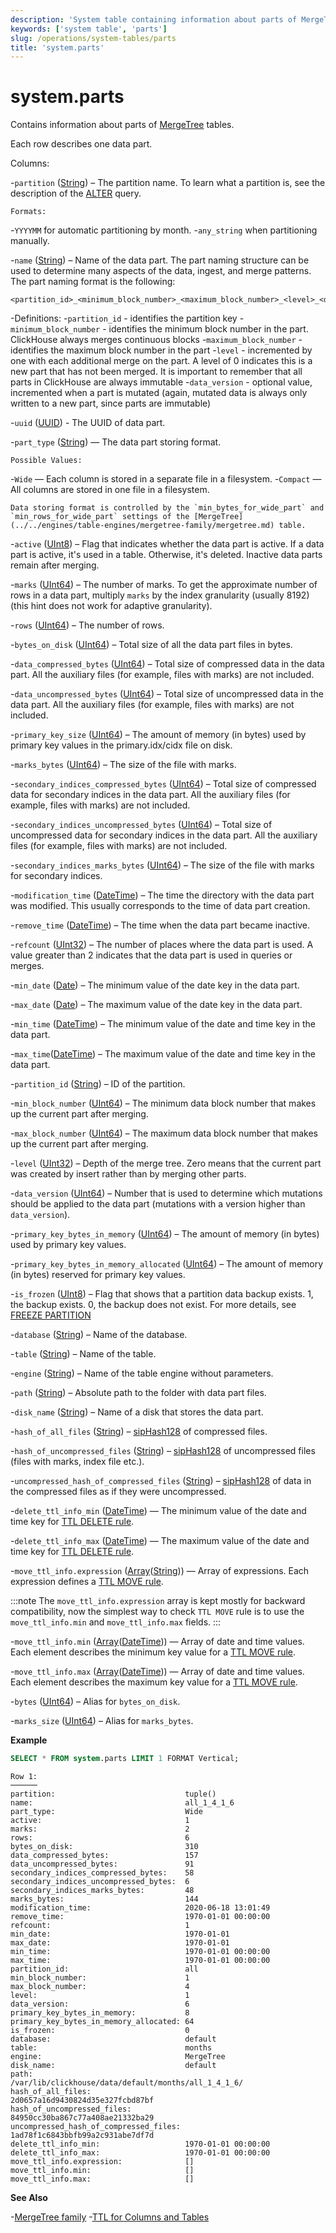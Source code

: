 ```yaml
---
description: 'System table containing information about parts of MergeTree'
keywords: ['system table', 'parts']
slug: /operations/system-tables/parts
title: 'system.parts'
---
```


# system.parts

Contains information about parts of [MergeTree](../../engines/table-engines/mergetree-family/mergetree.md) tables.

Each row describes one data part.

Columns:

-`partition` ([String](../../sql-reference/data-types/string.md)) – The partition name. To learn what a partition is, see the description of the [ALTER](/sql-reference/statements/alter) query.

    Formats:

-`YYYYMM` for automatic partitioning by month.
-`any_string` when partitioning manually.

-`name` ([String](../../sql-reference/data-types/string.md)) – Name of the data part. The part naming structure can be used to determine many aspects of the data, ingest, and merge patterns. The part naming format is the following:

```text
<partition_id>_<minimum_block_number>_<maximum_block_number>_<level>_<data_version>
```

-Definitions:
-`partition_id` - identifies the partition key
-`minimum_block_number` - identifies the minimum block number in the part. ClickHouse always merges continuous blocks
-`maximum_block_number` - identifies the maximum block number in the part
-`level` - incremented by one with each additional merge on the part. A level of 0 indicates this is a new part that has not been merged. It is important to remember that all parts in ClickHouse are always immutable
-`data_version` - optional value, incremented when a part is mutated (again, mutated data is always only written to a new part, since parts are immutable)

-`uuid` ([UUID](../../sql-reference/data-types/uuid.md)) -  The UUID of data part.

-`part_type` ([String](../../sql-reference/data-types/string.md)) — The data part storing format.

    Possible Values:

-`Wide` — Each column is stored in a separate file in a filesystem.
-`Compact` — All columns are stored in one file in a filesystem.

    Data storing format is controlled by the `min_bytes_for_wide_part` and `min_rows_for_wide_part` settings of the [MergeTree](../../engines/table-engines/mergetree-family/mergetree.md) table.

-`active` ([UInt8](../../sql-reference/data-types/int-uint.md)) – Flag that indicates whether the data part is active. If a data part is active, it's used in a table. Otherwise, it's deleted. Inactive data parts remain after merging.

-`marks` ([UInt64](../../sql-reference/data-types/int-uint.md)) – The number of marks. To get the approximate number of rows in a data part, multiply `marks` by the index granularity (usually 8192) (this hint does not work for adaptive granularity).

-`rows` ([UInt64](../../sql-reference/data-types/int-uint.md)) – The number of rows.

-`bytes_on_disk` ([UInt64](../../sql-reference/data-types/int-uint.md)) – Total size of all the data part files in bytes.

-`data_compressed_bytes` ([UInt64](../../sql-reference/data-types/int-uint.md)) – Total size of compressed data in the data part. All the auxiliary files (for example, files with marks) are not included.

-`data_uncompressed_bytes` ([UInt64](../../sql-reference/data-types/int-uint.md)) – Total size of uncompressed data in the data part. All the auxiliary files (for example, files with marks) are not included.

-`primary_key_size` ([UInt64](../../sql-reference/data-types/int-uint.md)) – The amount of memory (in bytes) used by primary key values in the primary.idx/cidx file on disk.

-`marks_bytes` ([UInt64](../../sql-reference/data-types/int-uint.md)) – The size of the file with marks.

-`secondary_indices_compressed_bytes` ([UInt64](../../sql-reference/data-types/int-uint.md)) – Total size of compressed data for secondary indices in the data part. All the auxiliary files (for example, files with marks) are not included.

-`secondary_indices_uncompressed_bytes` ([UInt64](../../sql-reference/data-types/int-uint.md)) – Total size of uncompressed data for secondary indices in the data part. All the auxiliary files (for example, files with marks) are not included.

-`secondary_indices_marks_bytes` ([UInt64](../../sql-reference/data-types/int-uint.md)) – The size of the file with marks for secondary indices.

-`modification_time` ([DateTime](../../sql-reference/data-types/datetime.md)) – The time the directory with the data part was modified. This usually corresponds to the time of data part creation.

-`remove_time` ([DateTime](../../sql-reference/data-types/datetime.md)) – The time when the data part became inactive.

-`refcount` ([UInt32](../../sql-reference/data-types/int-uint.md)) – The number of places where the data part is used. A value greater than 2 indicates that the data part is used in queries or merges.

-`min_date` ([Date](../../sql-reference/data-types/date.md)) – The minimum value of the date key in the data part.

-`max_date` ([Date](../../sql-reference/data-types/date.md)) – The maximum value of the date key in the data part.

-`min_time` ([DateTime](../../sql-reference/data-types/datetime.md)) – The minimum value of the date and time key in the data part.

-`max_time`([DateTime](../../sql-reference/data-types/datetime.md)) – The maximum value of the date and time key in the data part.

-`partition_id` ([String](../../sql-reference/data-types/string.md)) – ID of the partition.

-`min_block_number` ([UInt64](../../sql-reference/data-types/int-uint.md)) – The minimum data block number that makes up the current part after merging.

-`max_block_number` ([UInt64](../../sql-reference/data-types/int-uint.md)) – The maximum data block number that makes up the current part after merging.

-`level` ([UInt32](../../sql-reference/data-types/int-uint.md)) – Depth of the merge tree. Zero means that the current part was created by insert rather than by merging other parts.

-`data_version` ([UInt64](../../sql-reference/data-types/int-uint.md)) – Number that is used to determine which mutations should be applied to the data part (mutations with a version higher than `data_version`).

-`primary_key_bytes_in_memory` ([UInt64](../../sql-reference/data-types/int-uint.md)) – The amount of memory (in bytes) used by primary key values.

-`primary_key_bytes_in_memory_allocated` ([UInt64](../../sql-reference/data-types/int-uint.md)) – The amount of memory (in bytes) reserved for primary key values.

-`is_frozen` ([UInt8](../../sql-reference/data-types/int-uint.md)) – Flag that shows that a partition data backup exists. 1, the backup exists. 0, the backup does not exist. For more details, see [FREEZE PARTITION](/sql-reference/statements/alter/partition#freeze-partition)

-`database` ([String](../../sql-reference/data-types/string.md)) – Name of the database.

-`table` ([String](../../sql-reference/data-types/string.md)) – Name of the table.

-`engine` ([String](../../sql-reference/data-types/string.md)) – Name of the table engine without parameters.

-`path` ([String](../../sql-reference/data-types/string.md)) – Absolute path to the folder with data part files.

-`disk_name` ([String](../../sql-reference/data-types/string.md)) – Name of a disk that stores the data part.

-`hash_of_all_files` ([String](../../sql-reference/data-types/string.md)) – [sipHash128](/sql-reference/functions/hash-functions#siphash128) of compressed files.

-`hash_of_uncompressed_files` ([String](../../sql-reference/data-types/string.md)) – [sipHash128](/sql-reference/functions/hash-functions#siphash128) of uncompressed files (files with marks, index file etc.).

-`uncompressed_hash_of_compressed_files` ([String](../../sql-reference/data-types/string.md)) – [sipHash128](/sql-reference/functions/hash-functions#siphash128) of data in the compressed files as if they were uncompressed.

-`delete_ttl_info_min` ([DateTime](../../sql-reference/data-types/datetime.md)) — The minimum value of the date and time key for [TTL DELETE rule](../../engines/table-engines/mergetree-family/mergetree.md/#table_engine-mergetree-ttl).

-`delete_ttl_info_max` ([DateTime](../../sql-reference/data-types/datetime.md)) — The maximum value of the date and time key for [TTL DELETE rule](../../engines/table-engines/mergetree-family/mergetree.md/#table_engine-mergetree-ttl).

-`move_ttl_info.expression` ([Array](../../sql-reference/data-types/array.md)([String](../../sql-reference/data-types/string.md))) — Array of expressions. Each expression defines a [TTL MOVE rule](../../engines/table-engines/mergetree-family/mergetree.md/#table_engine-mergetree-ttl).

:::note
The `move_ttl_info.expression` array is kept mostly for backward compatibility, now the simplest way to check `TTL MOVE` rule is to use the `move_ttl_info.min` and `move_ttl_info.max` fields.
:::

-`move_ttl_info.min` ([Array](../../sql-reference/data-types/array.md)([DateTime](../../sql-reference/data-types/datetime.md))) — Array of date and time values. Each element describes the minimum key value for a [TTL MOVE rule](../../engines/table-engines/mergetree-family/mergetree.md/#table_engine-mergetree-ttl).

-`move_ttl_info.max` ([Array](../../sql-reference/data-types/array.md)([DateTime](../../sql-reference/data-types/datetime.md))) — Array of date and time values. Each element describes the maximum key value for a [TTL MOVE rule](../../engines/table-engines/mergetree-family/mergetree.md/#table_engine-mergetree-ttl).

-`bytes` ([UInt64](../../sql-reference/data-types/int-uint.md)) – Alias for `bytes_on_disk`.

-`marks_size` ([UInt64](../../sql-reference/data-types/int-uint.md)) – Alias for `marks_bytes`.

**Example**

```sql
SELECT * FROM system.parts LIMIT 1 FORMAT Vertical;
```

```text
Row 1:
──────
partition:                             tuple()
name:                                  all_1_4_1_6
part_type:                             Wide
active:                                1
marks:                                 2
rows:                                  6
bytes_on_disk:                         310
data_compressed_bytes:                 157
data_uncompressed_bytes:               91
secondary_indices_compressed_bytes:    58
secondary_indices_uncompressed_bytes:  6
secondary_indices_marks_bytes:         48
marks_bytes:                           144
modification_time:                     2020-06-18 13:01:49
remove_time:                           1970-01-01 00:00:00
refcount:                              1
min_date:                              1970-01-01
max_date:                              1970-01-01
min_time:                              1970-01-01 00:00:00
max_time:                              1970-01-01 00:00:00
partition_id:                          all
min_block_number:                      1
max_block_number:                      4
level:                                 1
data_version:                          6
primary_key_bytes_in_memory:           8
primary_key_bytes_in_memory_allocated: 64
is_frozen:                             0
database:                              default
table:                                 months
engine:                                MergeTree
disk_name:                             default
path:                                  /var/lib/clickhouse/data/default/months/all_1_4_1_6/
hash_of_all_files:                     2d0657a16d9430824d35e327fcbd87bf
hash_of_uncompressed_files:            84950cc30ba867c77a408ae21332ba29
uncompressed_hash_of_compressed_files: 1ad78f1c6843bbfb99a2c931abe7df7d
delete_ttl_info_min:                   1970-01-01 00:00:00
delete_ttl_info_max:                   1970-01-01 00:00:00
move_ttl_info.expression:              []
move_ttl_info.min:                     []
move_ttl_info.max:                     []
```

**See Also**

-[MergeTree family](../../engines/table-engines/mergetree-family/mergetree.md)
-[TTL for Columns and Tables](../../engines/table-engines/mergetree-family/mergetree.md/#table_engine-mergetree-ttl)
